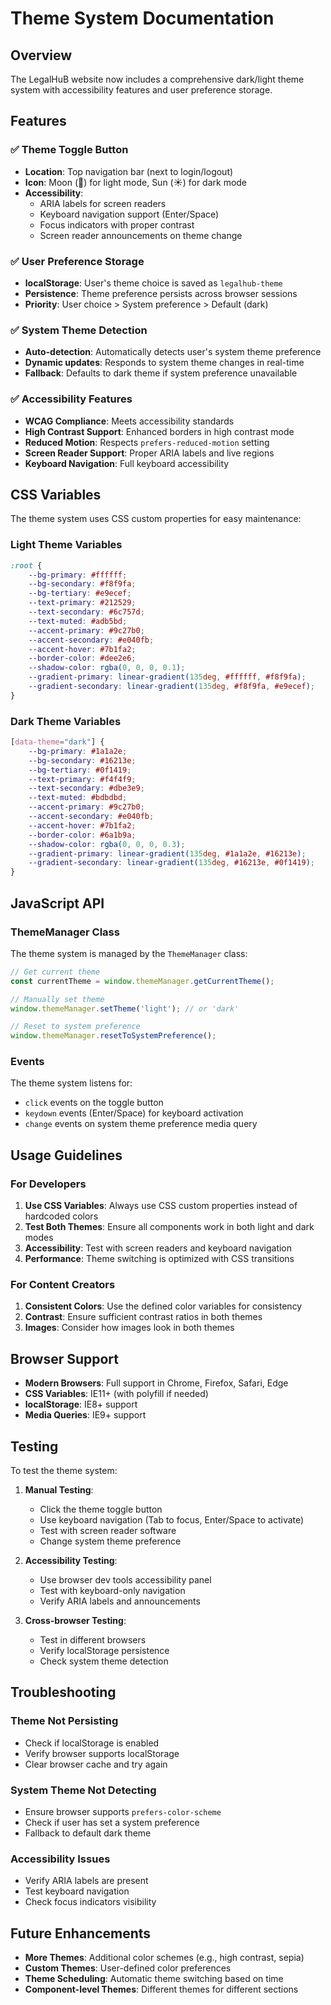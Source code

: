 # Theme System Documentation

## Overview
The LegalHuB website now includes a comprehensive dark/light theme system with accessibility features and user preference storage.

## Features

### ✅ Theme Toggle Button
- **Location**: Top navigation bar (next to login/logout)
- **Icon**: Moon (🌙) for light mode, Sun (☀️) for dark mode
- **Accessibility**: 
  - ARIA labels for screen readers
  - Keyboard navigation support (Enter/Space)
  - Focus indicators with proper contrast
  - Screen reader announcements on theme change

### ✅ User Preference Storage
- **localStorage**: User's theme choice is saved as `legalhub-theme`
- **Persistence**: Theme preference persists across browser sessions
- **Priority**: User choice > System preference > Default (dark)

### ✅ System Theme Detection
- **Auto-detection**: Automatically detects user's system theme preference
- **Dynamic updates**: Responds to system theme changes in real-time
- **Fallback**: Defaults to dark theme if system preference unavailable

### ✅ Accessibility Features
- **WCAG Compliance**: Meets accessibility standards
- **High Contrast Support**: Enhanced borders in high contrast mode
- **Reduced Motion**: Respects `prefers-reduced-motion` setting
- **Screen Reader Support**: Proper ARIA labels and live regions
- **Keyboard Navigation**: Full keyboard accessibility

## CSS Variables

The theme system uses CSS custom properties for easy maintenance:

### Light Theme Variables
```css
:root {
    --bg-primary: #ffffff;
    --bg-secondary: #f8f9fa;
    --bg-tertiary: #e9ecef;
    --text-primary: #212529;
    --text-secondary: #6c757d;
    --text-muted: #adb5bd;
    --accent-primary: #9c27b0;
    --accent-secondary: #e040fb;
    --accent-hover: #7b1fa2;
    --border-color: #dee2e6;
    --shadow-color: rgba(0, 0, 0, 0.1);
    --gradient-primary: linear-gradient(135deg, #ffffff, #f8f9fa);
    --gradient-secondary: linear-gradient(135deg, #f8f9fa, #e9ecef);
}
```

### Dark Theme Variables
```css
[data-theme="dark"] {
    --bg-primary: #1a1a2e;
    --bg-secondary: #16213e;
    --bg-tertiary: #0f1419;
    --text-primary: #f4f4f9;
    --text-secondary: #dbe3e9;
    --text-muted: #bdbdbd;
    --accent-primary: #9c27b0;
    --accent-secondary: #e040fb;
    --accent-hover: #7b1fa2;
    --border-color: #6a1b9a;
    --shadow-color: rgba(0, 0, 0, 0.3);
    --gradient-primary: linear-gradient(135deg, #1a1a2e, #16213e);
    --gradient-secondary: linear-gradient(135deg, #16213e, #0f1419);
}
```

## JavaScript API

### ThemeManager Class
The theme system is managed by the `ThemeManager` class:

```javascript
// Get current theme
const currentTheme = window.themeManager.getCurrentTheme();

// Manually set theme
window.themeManager.setTheme('light'); // or 'dark'

// Reset to system preference
window.themeManager.resetToSystemPreference();
```

### Events
The theme system listens for:
- `click` events on the toggle button
- `keydown` events (Enter/Space) for keyboard activation
- `change` events on system theme preference media query

## Usage Guidelines

### For Developers
1. **Use CSS Variables**: Always use CSS custom properties instead of hardcoded colors
2. **Test Both Themes**: Ensure all components work in both light and dark modes
3. **Accessibility**: Test with screen readers and keyboard navigation
4. **Performance**: Theme switching is optimized with CSS transitions

### For Content Creators
1. **Consistent Colors**: Use the defined color variables for consistency
2. **Contrast**: Ensure sufficient contrast ratios in both themes
3. **Images**: Consider how images look in both themes

## Browser Support
- **Modern Browsers**: Full support in Chrome, Firefox, Safari, Edge
- **CSS Variables**: IE11+ (with polyfill if needed)
- **localStorage**: IE8+ support
- **Media Queries**: IE9+ support

## Testing
To test the theme system:

1. **Manual Testing**:
   - Click the theme toggle button
   - Use keyboard navigation (Tab to focus, Enter/Space to activate)
   - Test with screen reader software
   - Change system theme preference

2. **Accessibility Testing**:
   - Use browser dev tools accessibility panel
   - Test with keyboard-only navigation
   - Verify ARIA labels and announcements

3. **Cross-browser Testing**:
   - Test in different browsers
   - Verify localStorage persistence
   - Check system theme detection

## Troubleshooting

### Theme Not Persisting
- Check if localStorage is enabled
- Verify browser supports localStorage
- Clear browser cache and try again

### System Theme Not Detecting
- Ensure browser supports `prefers-color-scheme`
- Check if user has set a system preference
- Fallback to default dark theme

### Accessibility Issues
- Verify ARIA labels are present
- Test keyboard navigation
- Check focus indicators visibility

## Future Enhancements
- **More Themes**: Additional color schemes (e.g., high contrast, sepia)
- **Custom Themes**: User-defined color preferences
- **Theme Scheduling**: Automatic theme switching based on time
- **Component-level Themes**: Different themes for different sections
